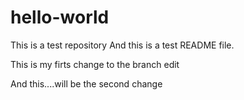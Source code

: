 # hello-world
This is a test repository
And this is a test README file.

This is my firts change to the branch edit

And this....will be the second change
